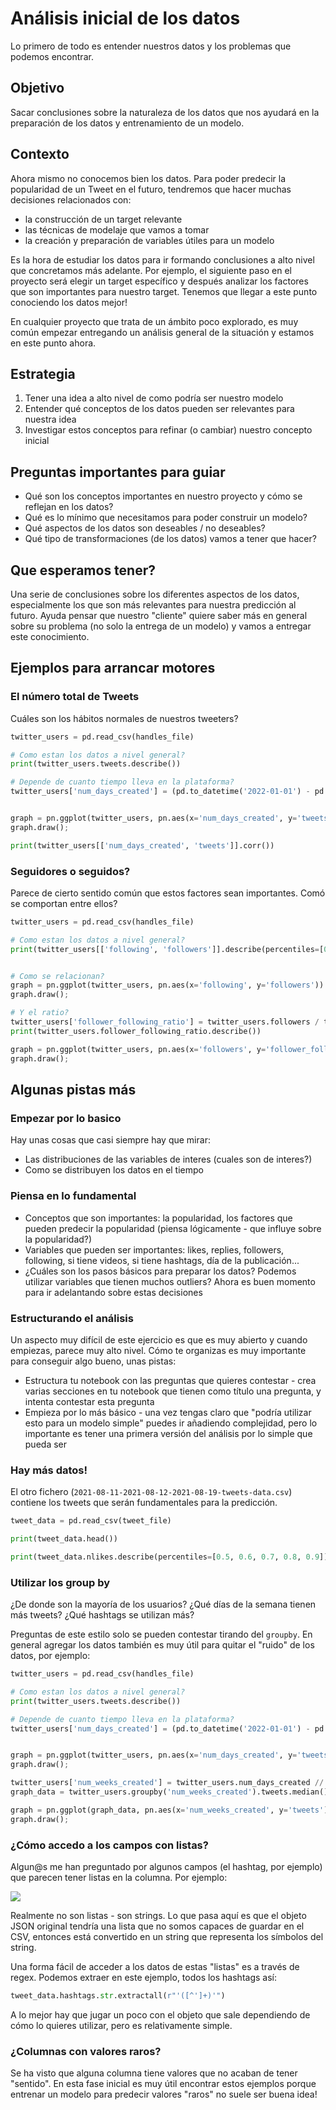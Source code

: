# Análisis inicial de los datos
Lo primero de todo es entender nuestros datos y los problemas que podemos encontrar.

## Objetivo
Sacar conclusiones sobre la naturaleza de los datos que nos ayudará en la preparación de los datos y entrenamiento de un modelo.

## Contexto
Ahora mismo no conocemos bien los datos. Para poder predecir la popularidad de un Tweet en el futuro, tendremos que hacer muchas decisiones relacionados con:

* la construcción de un target relevante
* las técnicas de modelaje que vamos a tomar
* la creación y preparación de variables útiles para un modelo

Es la hora de estudiar los datos para ir formando conclusiones a alto nivel que concretamos más adelante. Por ejemplo, el siguiente paso en el proyecto será elegir un target específico y después analizar los factores que son importantes para nuestro target. Tenemos que llegar a este punto conociendo los datos mejor!

En cualquier proyecto que trata de un ámbito poco explorado, es muy común empezar entregando un análisis general de la situación y estamos en este punto ahora.

## Estrategia

1. Tener una idea a alto nivel de como podría ser nuestro modelo
2. Entender qué conceptos de los datos pueden ser relevantes para nuestra idea
3. Investigar estos conceptos para refinar (o cambiar) nuestro concepto inicial

## Preguntas importantes para guiar

* Qué son los conceptos importantes en nuestro proyecto y cómo se reflejan en los datos?
* Qué es lo mínimo que necesitamos para poder construir un modelo?
* Qué aspectos de los datos son deseables / no deseables?
* Qué tipo de transformaciones (de los datos) vamos a tener que hacer?

## Que esperamos tener?
Una serie de conclusiones sobre los diferentes aspectos de los datos, especialmente los que son más relevantes para nuestra predicción al futuro. Ayuda pensar que nuestro "cliente" quiere saber más en general sobre su problema (no solo la entrega de un modelo) y vamos a entregar este conocimiento.

## Ejemplos para arrancar motores

### El número total de Tweets
Cuáles son los hábitos normales de nuestros tweeters?

```python
twitter_users = pd.read_csv(handles_file)

# Como estan los datos a nivel general?
print(twitter_users.tweets.describe())

# Depende de cuanto tiempo lleva en la plataforma?
twitter_users['num_days_created'] = (pd.to_datetime('2022-01-01') - pd.to_datetime(twitter_users.join_date)).dt.days


graph = pn.ggplot(twitter_users, pn.aes(x='num_days_created', y='tweets')) + pn.geom_line()
graph.draw();

print(twitter_users[['num_days_created', 'tweets']].corr())
```

### Seguidores o seguidos?
Parece de cierto sentido común que estos factores sean importantes. Comó se comportan entre ellos?

```python
twitter_users = pd.read_csv(handles_file)

# Como estan los datos a nivel general?
print(twitter_users[['following', 'followers']].describe(percentiles=[0.75, 0.9, 0.95, 0.99]))


# Como se relacionan?
graph = pn.ggplot(twitter_users, pn.aes(x='following', y='followers')) + pn.geom_line()
graph.draw();

# Y el ratio?
twitter_users['follower_following_ratio'] = twitter_users.followers / twitter_users.following
print(twitter_users.follower_following_ratio.describe())

graph = pn.ggplot(twitter_users, pn.aes(x='followers', y='follower_following_ratio')) + pn.geom_line()
graph.draw();
```

## Algunas pistas más

### Empezar por lo basico
Hay unas cosas que casi siempre hay que mirar:

* Las distribuciones de las variables de interes (cuales son de interes?)
* Como se distribuyen los datos en el tiempo

### Piensa en lo fundamental

* Conceptos que son importantes: la popularidad, los factores que pueden predecir la popularidad (piensa lógicamente - que influye sobre la popularidad?)
* Variables que pueden ser importantes: likes, replies, followers, following, si tiene videos, si tiene hashtags, día de la publicación...
* ¿Cuáles son los pasos básicos para preparar los datos? Podemos utilizar variables que tienen muchos outliers? Ahora es buen momento para ir adelantando sobre estas decisiones

### Estructurando el análisis
Un aspecto muy difícil de este ejercicio es que es muy abierto y cuando empiezas, parece muy alto nivel. Cómo te organizas es muy importante para conseguir algo bueno, unas pistas:

* Estructura tu notebook con las preguntas que quieres contestar - crea varias secciones en tu notebook que tienen como título una pregunta, y intenta contestar esta pregunta
* Empieza por lo más básico - una vez tengas claro que "podría utilizar esto para un modelo simple" puedes ir añadiendo complejidad, pero lo importante es tener una primera versión del análisis por lo simple que pueda ser

### Hay más datos!
El otro fichero (`2021-08-11-2021-08-12-2021-08-19-tweets-data.csv`) contiene los tweets que serán fundamentales para la predicción.

```python
tweet_data = pd.read_csv(tweet_file)

print(tweet_data.head())

print(tweet_data.nlikes.describe(percentiles=[0.5, 0.6, 0.7, 0.8, 0.9]))
```

### Utilizar los group by
¿De donde son la mayoría de los usuarios? ¿Qué días de la semana tienen más tweets? ¿Qué hashtags se utilizan más? 

Preguntas de este estilo solo se pueden contestar tirando del `groupby`. En general agregar los datos también es muy útil para quitar el "ruido" de los datos, por ejemplo:

```python
twitter_users = pd.read_csv(handles_file)

# Como estan los datos a nivel general?
print(twitter_users.tweets.describe())

# Depende de cuanto tiempo lleva en la plataforma?
twitter_users['num_days_created'] = (pd.to_datetime('2022-01-01') - pd.to_datetime(twitter_users.join_date)).dt.days


graph = pn.ggplot(twitter_users, pn.aes(x='num_days_created', y='tweets')) + pn.geom_line()
graph.draw();

twitter_users['num_weeks_created'] = twitter_users.num_days_created // 7
graph_data = twitter_users.groupby('num_weeks_created').tweets.median().reset_index()

graph = pn.ggplot(graph_data, pn.aes(x='num_weeks_created', y='tweets')) + pn.geom_line() # + pn.xlim(0, 52)
graph.draw();
```

### ¿Cómo accedo a los campos con listas?
Algun@s me han preguntado por algunos campos (el hashtag, por ejemplo) que parecen tener listas en la columna. Por ejemplo:

![](images/column-w-list)

Realmente no son listas - son strings. Lo que pasa aquí es que el objeto JSON original tendría una lista que no somos capaces de guardar en el CSV, entonces está convertido en un string que representa los símbolos del string.

Una forma fácil de acceder a los datos de estas "listas" es a través de regex. Podemos extraer en este ejemplo, todos los hashtags así:

```python
tweet_data.hashtags.str.extractall(r"'([^']+)'")
```
A lo mejor hay que jugar un poco con el objeto que sale dependiendo de cómo lo quieres utilizar, pero es relativamente simple.

### ¿Columnas con valores raros?
Se ha visto que alguna columna tiene valores que no acaban de tener "sentido". En esta fase inicial es muy útil encontrar estos ejemplos porque entrenar un modelo para predecir valores "raros" no suele ser buena idea!
